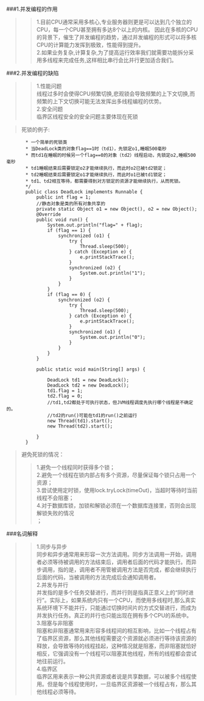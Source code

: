 ###1.并发编程的作用
>>1.目前CPU通常采用多核心,专业服务器则更是可以达到几个独立的CPU，每一个CPU甚至拥有多达8个以上的内核。
>因此在多核的CPU的背景下，催生了并发编程的趋势，通过并发编程的形式可以将多核CPU的计算能力发挥到极致，性能得到提升。<br>
>>2.如果业务复杂,计算复杂,为了提高运行效率我们就需要功能拆分采用多线程来完成任务,这样相比串行会比并行更加适合我们。

###2.并发编程的缺陷
>>1.性能问题<br>
>>线程过多时会使得CPU频繁切换,悲观锁会导致频繁的上下文切换,而频繁的上下文切换可能无法发挥出多线程编程的优势。<br>
>2.安全问题<br>
>>临界区线程安全的安全问题主要体现在死锁<br>

>死锁的例子:
```    /**
       * 一个简单的死锁类
       * 当DeadLock类的对象flag==1时（td1），先锁定o1,睡眠500毫秒
       * 而td1在睡眠的时候另一个flag==0的对象（td2）线程启动，先锁定o2,睡眠500毫秒
       * td1睡眠结束后需要锁定o2才能继续执行，而此时o2已被td2锁定；
       * td2睡眠结束后需要锁定o1才能继续执行，而此时o1已被td1锁定；
       * td1、td2相互等待，都需要得到对方锁定的资源才能继续执行，从而死锁。
       */
       public class DeadLock implements Runnable {
           public int flag = 1;
           //静态对象是类的所有对象共享的
           private static Object o1 = new Object(), o2 = new Object();
           @Override
           public void run() {
               System.out.println("flag=" + flag);
               if (flag == 1) {
                   synchronized (o1) {
                       try {
                           Thread.sleep(500);
                       } catch (Exception e) {
                           e.printStackTrace();
                       }
                       synchronized (o2) {
                           System.out.println("1");
                       }
                   }
               }
               if (flag == 0) {
                   synchronized (o2) {
                       try {
                           Thread.sleep(500);
                       } catch (Exception e) {
                           e.printStackTrace();
                       }
                       synchronized (o1) {
                           System.out.println("0");
                       }
                   }
               }
           }

           public static void main(String[] args) {

               DeadLock td1 = new DeadLock();
               DeadLock td2 = new DeadLock();
               td1.flag = 1;
               td2.flag = 0;
               //td1,td2都处于可执行状态，但JVM线程调度先执行哪个线程是不确定的。
               //td2的run()可能在td1的run()之前运行
               new Thread(td1).start();
               new Thread(td2).start();

           }
       }
```
>避免死锁的情况：<br>
>>1.避免一个线程同时获得多个锁；<br>
>>2.避免一个线程在锁内部占有多个资源，尽量保证每个锁只占用一个资源；<br>
>>3.尝试使用定时锁，使用lock.tryLock(timeOut)，当超时等待时当前线程不会阻塞；<br>
>>4.对于数据库锁，加锁和解锁必须在一个数据库连接里，否则会出现解锁失败的情况<br>；

###名词解释
>>1.同步与异步<br>
    同步和异步通常用来形容一次方法调用。同步方法调用一开始，调用者必须等待被调用的方法结束后，调用者后面的代码才能执行。而异步调用，指的是，调用者不用管被调用方法是否完成，都会继续执行后面的代码，当被调用的方法完成后会通知调用者。<br>
>>2.并发与并行<br>
    并发指的是多个任务交替进行，而并行则是指真正意义上的“同时进行”。实际上，如果系统内只有一个CPU，而使用多线程时,那么真实系统环境下不能并行，只能通过切换时间片的方式交替进行，而成为并发执行任务。真正的并行也只能出现在拥有多个CPU的系统中。<br>
>>3.阻塞与非阻塞<br>
    阻塞和非阻塞通常用来形容多线程间的相互影响，比如一个线程占有了临界区资源，那么其他线程需要这个资源就必须进行等待该资源的释放，会导致等待的线程挂起，这种情况就是阻塞，而非阻塞就恰好相反，它强调没有一个线程可以阻塞其他线程，所有的线程都会尝试地往前运行。<br>
>>4.临界区<br>
    临界区用来表示一种公共资源或者说是共享数据，可以被多个线程使用。但是每个线程使用时，一旦临界区资源被一个线程占有，那么其他线程必须等待。<br>
